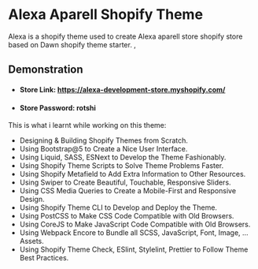 # Alexa Aparell Shopify Theme

Alexa is a shopify theme used to create Alexa aparell store shopify store based on Dawn shopify theme starter. ,

## Demonstration
 - ####  Store Link: https://alexa-development-store.myshopify.com/
- #### Store Password: rotshi


This is what i learnt while working on this theme:

- Designing & Building Shopify Themes from Scratch.
- Using Bootstrap@5 to Create a Nice User Interface.
- Using Liquid, SASS, ESNext to Develop the Theme Fashionably.
- Using Shopify Theme Scripts to Solve Theme Problems Faster.
- Using Shopify Metafield to Add Extra Information to Other Resources.
- Using Swiper to Create Beautiful, Touchable, Responsive Sliders.
- Using CSS Media Queries to Create a Mobile-First and Responsive Design.
- Using Shopify Theme CLI to Develop and Deploy the Theme.
- Using PostCSS to Make CSS Code Compatible with Old Browsers.
- Using CoreJS to Make JavaScript Code Compatible with Old Browsers.
- Using Webpack Encore to Bundle all SCSS, JavaScript, Font, Image, … Assets.
- Using Shopify Theme Check, ESlint, Stylelint, Prettier to Follow Theme Best Practices.

